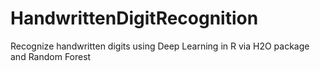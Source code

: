 # HandwrittenDigitRecognition
Recognize handwritten digits using Deep Learning in R via H2O package and Random Forest
